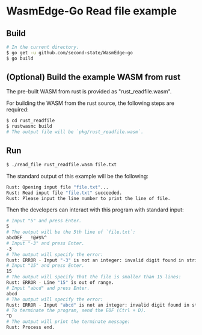# WasmEdge-Go Read file example

## Build

```bash
# In the current directory.
$ go get -u github.com/second-state/WasmEdge-go
$ go build
```

## (Optional) Build the example WASM from rust

The pre-built WASM from rust is provided as "rust_readfile.wasm".

For building the WASM from the rust source, the following steps are required:

```bash
$ cd rust_readfile
$ rustwasmc build
# The output file will be `pkg/rust_readfile.wasm`.
```

## Run

```bash
$ ./read_file rust_readfile.wasm file.txt
```

The standard output of this example will be the following:

```bash
Rust: Opening input file "file.txt"...
Rust: Read input file "file.txt" succeeded.
Rust: Please input the line number to print the line of file.
```

Then the developers can interact with this program with standard input:

```bash
# Input "5" and press Enter.
5
# The output will be the 5th line of `file.txt`:
abcDEF___!@#$%^
# Input "-3" and press Enter.
-3
# The output will specify the error:
Rust: ERROR - Input "-3" is not an integer: invalid digit found in string
# Input "15" and press Enter.
15
# The output will specify that the file is smaller than 15 lines:
Rust: ERROR - Line "15" is out of range.
# Input "abcd" and press Enter.
abcd
# The output will specify the error:
Rust: ERROR - Input "abcd" is not an integer: invalid digit found in string
# To terminate the program, send the EOF (Ctrl + D).
^D
# The output will print the terminate message:
Rust: Process end.
```
